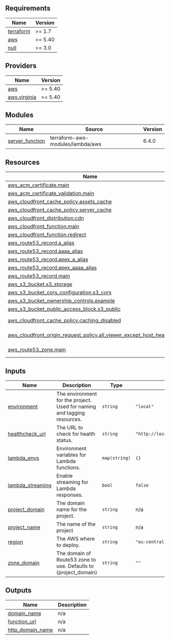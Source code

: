 <!-- BEGIN_TF_DOCS -->
## Requirements

| Name | Version |
|------|---------|
| <a name="requirement_terraform"></a> [terraform](#requirement\_terraform) | >= 1.7 |
| <a name="requirement_aws"></a> [aws](#requirement\_aws) | >= 5.40 |
| <a name="requirement_null"></a> [null](#requirement\_null) | >= 3.0 |

## Providers

| Name | Version |
|------|---------|
| <a name="provider_aws"></a> [aws](#provider\_aws) | >= 5.40 |
| <a name="provider_aws.virginia"></a> [aws.virginia](#provider\_aws.virginia) | >= 5.40 |

## Modules

| Name | Source | Version |
|------|--------|---------|
| <a name="module_server_function"></a> [server\_function](#module\_server\_function) | terraform-aws-modules/lambda/aws | 6.4.0 |

## Resources

| Name | Type |
|------|------|
| [aws_acm_certificate.main](https://registry.terraform.io/providers/hashicorp/aws/latest/docs/resources/acm_certificate) | resource |
| [aws_acm_certificate_validation.main](https://registry.terraform.io/providers/hashicorp/aws/latest/docs/resources/acm_certificate_validation) | resource |
| [aws_cloudfront_cache_policy.assets_cache](https://registry.terraform.io/providers/hashicorp/aws/latest/docs/resources/cloudfront_cache_policy) | resource |
| [aws_cloudfront_cache_policy.server_cache](https://registry.terraform.io/providers/hashicorp/aws/latest/docs/resources/cloudfront_cache_policy) | resource |
| [aws_cloudfront_distribution.cdn](https://registry.terraform.io/providers/hashicorp/aws/latest/docs/resources/cloudfront_distribution) | resource |
| [aws_cloudfront_function.main](https://registry.terraform.io/providers/hashicorp/aws/latest/docs/resources/cloudfront_function) | resource |
| [aws_cloudfront_function.redirect](https://registry.terraform.io/providers/hashicorp/aws/latest/docs/resources/cloudfront_function) | resource |
| [aws_route53_record.a_alias](https://registry.terraform.io/providers/hashicorp/aws/latest/docs/resources/route53_record) | resource |
| [aws_route53_record.aaaa_alias](https://registry.terraform.io/providers/hashicorp/aws/latest/docs/resources/route53_record) | resource |
| [aws_route53_record.apex_a_alias](https://registry.terraform.io/providers/hashicorp/aws/latest/docs/resources/route53_record) | resource |
| [aws_route53_record.apex_aaaa_alias](https://registry.terraform.io/providers/hashicorp/aws/latest/docs/resources/route53_record) | resource |
| [aws_route53_record.main](https://registry.terraform.io/providers/hashicorp/aws/latest/docs/resources/route53_record) | resource |
| [aws_s3_bucket.s3_storage](https://registry.terraform.io/providers/hashicorp/aws/latest/docs/resources/s3_bucket) | resource |
| [aws_s3_bucket_cors_configuration.s3_cors](https://registry.terraform.io/providers/hashicorp/aws/latest/docs/resources/s3_bucket_cors_configuration) | resource |
| [aws_s3_bucket_ownership_controls.example](https://registry.terraform.io/providers/hashicorp/aws/latest/docs/resources/s3_bucket_ownership_controls) | resource |
| [aws_s3_bucket_public_access_block.s3_public](https://registry.terraform.io/providers/hashicorp/aws/latest/docs/resources/s3_bucket_public_access_block) | resource |
| [aws_cloudfront_cache_policy.caching_disabled](https://registry.terraform.io/providers/hashicorp/aws/latest/docs/data-sources/cloudfront_cache_policy) | data source |
| [aws_cloudfront_origin_request_policy.all_viewer_except_host_header](https://registry.terraform.io/providers/hashicorp/aws/latest/docs/data-sources/cloudfront_origin_request_policy) | data source |
| [aws_route53_zone.main](https://registry.terraform.io/providers/hashicorp/aws/latest/docs/data-sources/route53_zone) | data source |

## Inputs

| Name | Description | Type | Default | Required |
|------|-------------|------|---------|:--------:|
| <a name="input_environment"></a> [environment](#input\_environment) | The environment for the project. Used for naming and tagging resources. | `string` | `"local"` | no |
| <a name="input_healthcheck_url"></a> [healthcheck\_url](#input\_healthcheck\_url) | The URL to check for health status. | `string` | `"http://localhost:3000/api/health"` | no |
| <a name="input_lambda_envs"></a> [lambda\_envs](#input\_lambda\_envs) | Environment variables for Lambda functions. | `map(string)` | `{}` | no |
| <a name="input_lambda_streaming"></a> [lambda\_streaming](#input\_lambda\_streaming) | Enable streaming for Lambda responses. | `bool` | `false` | no |
| <a name="input_project_domain"></a> [project\_domain](#input\_project\_domain) | The domain name for the project. | `string` | n/a | yes |
| <a name="input_project_name"></a> [project\_name](#input\_project\_name) | The name of the project | `string` | n/a | yes |
| <a name="input_region"></a> [region](#input\_region) | The AWS where to deploy. | `string` | `"eu-central-1"` | no |
| <a name="input_zone_domain"></a> [zone\_domain](#input\_zone\_domain) | The domain of Route53 zone to use. Defaults to {project\_domain} | `string` | `""` | no |

## Outputs

| Name | Description |
|------|-------------|
| <a name="output_domain_name"></a> [domain\_name](#output\_domain\_name) | n/a |
| <a name="output_function_url"></a> [function\_url](#output\_function\_url) | n/a |
| <a name="output_http_domain_name"></a> [http\_domain\_name](#output\_http\_domain\_name) | n/a |
<!-- END_TF_DOCS -->